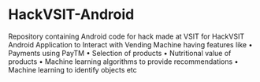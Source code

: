 # HackVSIT-Android
Repository containing Android code for hack made at VSIT for HackVSIT
Android Application to Interact with Vending Machine having features like
• Payments using PayTM
• Selection of products
• Nutritional value of products
• Machine learning algorithms to provide recommendations
• Machine learning to identify objects etc
